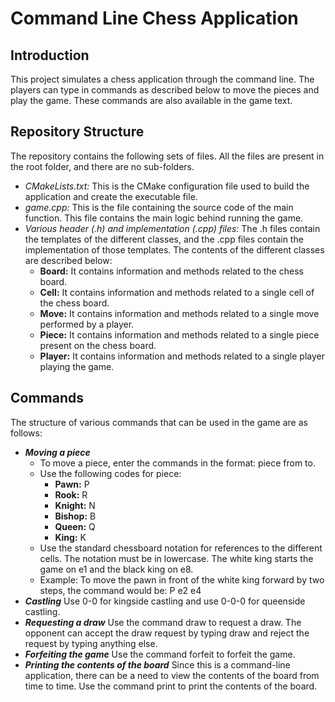 # Command Line Chess Application

## Introduction
This project simulates a chess application through the command line. The players can type in commands as described below to move the pieces and play the game. These commands are also available in the game text.

## Repository Structure
The repository contains the following sets of files. All the files are present in the root folder, and there are no sub-folders.
- *CMakeLists.txt:* This is the CMake configuration file used to build the application and create the executable file.
- *game.cpp:* This is the file containing the source code of the main function. This file contains the main logic behind running the game.
- *Various header (.h) and implementation (.cpp) files:* The .h files contain the templates of the different classes, and the .cpp files contain the implementation of those templates. The contents of the different classes are described below:
  - **Board:** It contains information and methods related to the chess board.
  - **Cell:** It contains information and methods related to a single cell of the chess board.
  - **Move:** It contains information and methods related to a single move performed by a player.
  - **Piece:** It contains information and methods related to a single piece present on the chess board.
  - **Player:** It contains information and methods related to a single player playing the game.

## Commands
The structure of various commands that can be used in the game are as follows:
- ***Moving a piece***
  - To move a piece, enter the commands in the format: piece from to.
  - Use the following codes for piece:
    - **Pawn:** P
    - **Rook:** R
    - **Knight:** N
    - **Bishop:** B
    - **Queen:** Q
    - **King:** K
  - Use the standard chessboard notation for references to the different cells. The notation must be in lowercase. The white king starts the game on e1 and the black king on e8.
  - Example: To move the pawn in front of the white king forward by two steps, the command would be: P e2 e4
- ***Castling***
  Use 0-0 for kingside castling and use 0-0-0 for queenside castling.
- ***Requesting a draw***
  Use the command draw to request a draw. The opponent can accept the draw request by typing draw and reject the request by typing anything else.
- ***Forfeiting the game***
  Use the command forfeit to forfeit the game.
- ***Printing the contents of the board***
  Since this is a command-line application, there can be a need to view the contents of the board from time to time. Use the command print to print the contents of the board.

